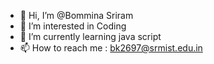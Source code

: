 - 👋 Hi, I’m @Bommina Sriram
- 👀 I’m interested in Coding
- 🌱 I’m currently learning java script
- 📫 How to reach me : bk2697@srmist.edu.in

<!---
RA2111026010188/RA2111026010188 is a ✨ special ✨ repository because its `README.md` (this file) appears on your GitHub profile.
You can click the Preview link to take a look at your changes.
--->
